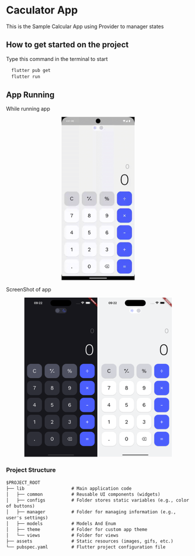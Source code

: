 # Caculator App

This is the Sample Calcular App using Provider to manager states

## How to get started on the project

Type this command in the terminal to start

```sh
  flutter pub get
  flutter run
```

## App Running

While running app

<p align="center">
  <img src="screenshots/AppRecord.gif" alt="App Running Record" width="200">
</p>
ScreenShot of app

<p align="center">
  <img src="screenshots/DarkMode.png" alt="Home Screen In Dark Mode" width="200">
  <img src="screenshots/LightMode.png" alt="Home Screen In Light Mode" width="200">
</p>

### Project Structure

```
$PROJECT_ROOT
├── lib                  # Main application code
│   ├── common           # Reusable UI components (widgets)
│   ├── configs          # Folder stores static variables (e.g., color of buttons)
│   ├── manager          # Folder for managing information (e.g., user's settings)
│   ├── models           # Models And Enum
│   ├── theme            # Folder for custom app theme
│   └── views            # Folder for views
├── assets               # Static resources (images, gifs, etc.)
└── pubspec.yaml         # Flutter project configuration file
```

